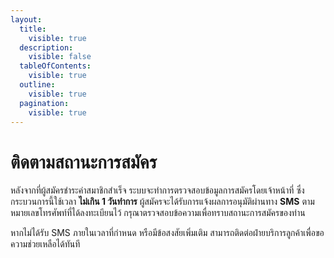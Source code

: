 ```yaml
---
layout:
  title:
    visible: true
  description:
    visible: false
  tableOfContents:
    visible: true
  outline:
    visible: true
  pagination:
    visible: true
---
```


# ติดตามสถานะการสมัคร

หลังจากที่ผู้สมัครชำระค่าสมาชิกสำเร็จ ระบบจะทำการตรวจสอบข้อมูลการสมัครโดยเจ้าหน้าที่ ซึ่งกระบวนการนี้ใช้เวลา **ไม่เกิน 1 วันทำการ** ผู้สมัครจะได้รับการแจ้งผลการอนุมัติผ่านทาง **SMS** ตามหมายเลขโทรศัพท์ที่ได้ลงทะเบียนไว้ กรุณาตรวจสอบข้อความเพื่อทราบสถานะการสมัครของท่าน  

หากไม่ได้รับ SMS ภายในเวลาที่กำหนด หรือมีข้อสงสัยเพิ่มเติม สามารถติดต่อฝ่ายบริการลูกค้าเพื่อขอความช่วยเหลือได้ทันที

